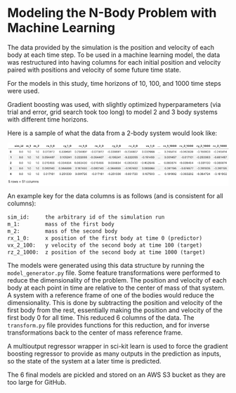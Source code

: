 # Modeling the N-Body Problem with Machine Learning

The data provided by the simulation is the position and velocity of each body at each time step. To be used in a machine learning model, the data was restructured into having columns for each initial position and velocity paired with positions and velocity of some future time state.

For the models in this study, time horizons of 10, 100, and 1000 time steps were used.

Gradient boosting was used, with slightly optimized hyperparameters (via trial and error, grid search took too long) to model 2 and 3 body systems with different time horizons.

Here is a sample of what the data from a 2-body system would look like: 

<p align="center">
<img align="center" width="800" src="../images/data_structure.png">
</p>

An example key for the data columns is as follows (and is consistent for all columns):

```
sim_id:     the arbitrary id of the simulation run
m_1:        mass of the first body
m_2:        mass of the second body
rx_1_0:     x position of the first body at time 0 (predictor)
vx_2_100:   y velocity of the second body at time 100 (target)
rz_2_1000:  z position of the second body at time 1000 (target)
```

The models were generated using this data structure by running the `model_generator.py` file. Some feature transformations were performed to reduce the dimensionality of the problem. The position and velocity of each body at each point in time are relative to the center of mass of that system. A system with a reference frame of one of the bodies would reduce the dimensionality. This is done by subtracting the position and velocity of the first body from the rest, essentially making the position and velocity of the first body 0 for all time. This reduced 6 columns of the data. The `transform.py` file provides functions for this reduction, and for inverse transformations back to the center of mass reference frame.

A multioutput regressor wrapper in sci-kit learn is used to force the gradient boosting regressor to provide as many outputs in the prediction as inputs, so the state of the system at a later time is predicted.

The 6 final models are pickled and stored on an AWS S3 bucket as they are too large for GitHub.
